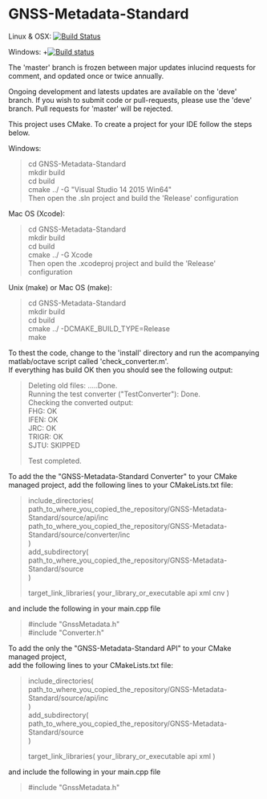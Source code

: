 # GNSS-Metadata-Standard

  Linux & OSX:  [![Build Status](https://travis-ci.org/IonMetadataWorkingGroup/GNSS-Metadata-Standard.svg?branch=travis)](https://travis-ci.org/IonMetadataWorkingGroup/GNSS-Metadata-Standard)


  Windows:  +[![Build status](https://ci.appveyor.com/api/projects/status/8dn8fjhqexgv361r?svg=true)](https://ci.appveyor.com/project/JamesTCurran/gnss-metadata-standard)

The 'master' branch is frozen between major updates inlucind requests for comment, and opdated once or twice annually. 

Ongoing development and latests updates are available on the 'deve' branch. If you wish to submit code or pull-requests, please use the 'deve' branch. Pull requests for 'master' will be rejected. 

This project uses CMake. To create a project for your IDE follow the steps below.


Windows:
> cd GNSS-Metadata-Standard   
> mkdir build   
> cd build   
> cmake ../ -G "Visual Studio 14 2015 Win64"   
Then open the .sln project and build the 'Release' configuration

Mac OS (Xcode):
> cd GNSS-Metadata-Standard   
> mkdir build   
> cd build   
> cmake ../ -G Xcode   
Then open the .xcodeproj project and build the 'Release' configuration

Unix (make) or Mac OS (make):
> cd GNSS-Metadata-Standard   
> mkdir build   
> cd build   
> cmake ../ -DCMAKE_BUILD_TYPE=Release   
> make   



To thest the code, change to the 'install' directory and run the acompanying matlab/octave script called 'check_converter.m'.  
If everything has build OK then you should see the following output:  
  
>  
>Deleting old files: .....Done.   
>Running the test converter ("TestConverter"): Done.  
>Checking the converted output:   
>FHG:             OK  
>IFEN:            OK  
>JRC:             OK  
>TRIGR:           OK   
>SJTU:            SKIPPED  
>  
>Test completed.  
>  
  

To add the the "GNSS-Metadata-Standard Converter" to your  CMake managed project, 
add the following lines to your CMakeLists.txt file:

> include_directories(   
>    path_to_where_you_copied_the_repository/GNSS-Metadata-Standard/source/api/inc   
>    path_to_where_you_copied_the_repository/GNSS-Metadata-Standard/source/converter/inc   
> )   
> add_subdirectory(   
>    path_to_where_you_copied_the_repository/GNSS-Metadata-Standard/source   
> )   
>    
> target_link_libraries( your_library_or_executable api xml cnv )   
 
and include the following in your main.cpp file

> #include "GnssMetadata.h"       
> #include "Converter.h"


To add the only the "GNSS-Metadata-Standard API" to your  CMake managed project,    
add the following lines to your CMakeLists.txt file:   

> include_directories(   
>    path_to_where_you_copied_the_repository/GNSS-Metadata-Standard/source/api/inc   
> )   
> add_subdirectory(   
>    path_to_where_you_copied_the_repository/GNSS-Metadata-Standard/source   
> )    
>    
> target_link_libraries( your_library_or_executable api xml )   

and include the following in your main.cpp file   

> #include "GnssMetadata.h"   
